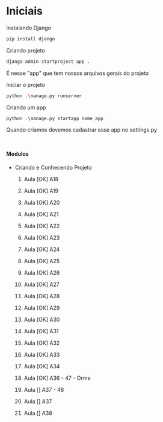 # Iniciais 

Instalando Django
```bash
pip install django
```

Criando projeto
```bash
django-admin startproject app .
```

É nesse "app" que tem nossos arquivos gerais do projeto


Iniciar o projeto
```bash
python .\manage.py runserver
```

Criando um app 
```
python .\manage.py startapp nome_app 
```
Quando criamos devemos cadastrar esse app no settings.py




``` 

```




``` 

```




#### Modulos 

* Criando e Conhecendo Projeto
    1. Aula [OK] A18
    2. Aula [OK] A19
    3. Aula [OK] A20
    4. Aula [OK] A21
    5. Aula [OK] A22
    6. Aula [OK] A23

    7. Aula [OK] A24
    8. Aula [OK] A25
    9. Aula [OK] A26
    10. Aula [OK] A27
    11. Aula [OK] A28
    12. Aula [OK] A29

    13. Aula [OK] A30
    14. Aula [OK] A31
    15. Aula [OK] A32
    16. Aula [OK] A33
    17. Aula [OK] A34
    
    19. Aula [OK] A36 - 47 - Orme
    20. Aula [] A37 - 48 
    21. Aula [] A37
    22. Aula [] A38